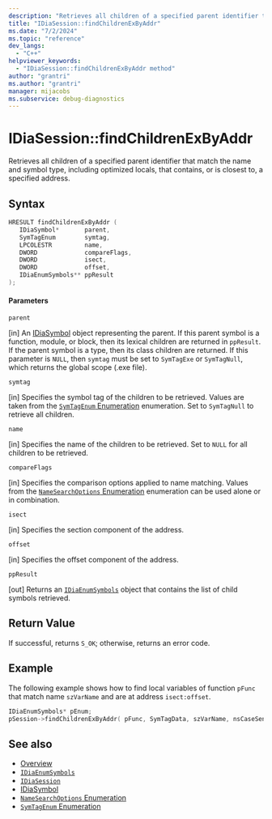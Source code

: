 ```yaml
---
description: "Retrieves all children of a specified parent identifier that match the name and symbol type, including optimized locals, that contains, or is closest to, a specified address."
title: "IDiaSession::findChildrenExByAddr"
ms.date: "7/2/2024"
ms.topic: "reference"
dev_langs:
  - "C++"
helpviewer_keywords:
  - "IDiaSession::findChildrenExByAddr method"
author: "grantri"
ms.author: "grantri"
manager: mijacobs
ms.subservice: debug-diagnostics
---
```

# IDiaSession::findChildrenExByAddr

Retrieves all children of a specified parent identifier that match the name and symbol type, including optimized locals, that contains, or is closest to, a specified address.

## Syntax

```C++
HRESULT findChildrenExByAddr (
   IDiaSymbol*       parent,
   SymTagEnum        symtag,
   LPCOLESTR         name,
   DWORD             compareFlags,
   DWORD             isect,
   DWORD             offset,
   IDiaEnumSymbols** ppResult
);
```

#### Parameters

 `parent`

[in] An [IDiaSymbol](../../debugger/debug-interface-access/idiasymbol.md) object representing the parent. If this parent symbol is a function, module, or block, then its lexical children are returned in `ppResult`. If the parent symbol is a type, then its class children are returned. If this parameter is `NULL`, then `symtag` must be set to `SymTagExe` or `SymTagNull`, which returns the global scope (.exe file).

 `symtag`

[in] Specifies the symbol tag of the children to be retrieved. Values are taken from the [`SymTagEnum` Enumeration](../../debugger/debug-interface-access/symtagenum.md) enumeration. Set to `SymTagNull` to retrieve all children.

 `name`

[in] Specifies the name of the children to be retrieved. Set to `NULL` for all children to be retrieved.

 `compareFlags`

[in] Specifies the comparison options applied to name matching. Values from the [`NameSearchOptions` Enumeration](../../debugger/debug-interface-access/namesearchoptions.md) enumeration can be used alone or in combination.

 `isect`

[in] Specifies the section component of the address.

 `offset`

[in] Specifies the offset component of the address.

 `ppResult`

[out] Returns an [`IDiaEnumSymbols`](../../debugger/debug-interface-access/idiaenumsymbols.md) object that contains the list of child symbols retrieved.

## Return Value

 If successful, returns `S_OK`; otherwise, returns an error code.

## Example

 The following example shows how to find local variables of function `pFunc` that match name `szVarName` and are at address `isect:offset`.

```C++
IDiaEnumSymbols* pEnum;
pSession->findChildrenExByAddr( pFunc, SymTagData, szVarName, nsCaseSensitive, isect, offset, &pEnum );
```

## See also

- [Overview](../../debugger/debug-interface-access/overview-debug-interface-access-sdk.md)
- [`IDiaEnumSymbols`](../../debugger/debug-interface-access/idiaenumsymbols.md)
- [`IDiaSession`](../../debugger/debug-interface-access/idiasession.md)
- [IDiaSymbol](../../debugger/debug-interface-access/idiasymbol.md)
- [`NameSearchOptions` Enumeration](../../debugger/debug-interface-access/namesearchoptions.md)
- [`SymTagEnum` Enumeration](../../debugger/debug-interface-access/symtagenum.md)

